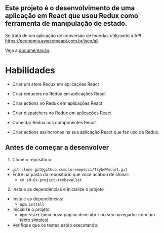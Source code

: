 ## Este projeto é o desenvolvimento de uma aplicação em React que usou Redux como ferramenta de manipulação de estado.

Se trata de um aplicação de conversão de moedas utilizando a API <https://economia.awesomeapi.com.br/json/all>

Veja a [documentação](https://docs.awesomeapi.com.br/api-de-moedas).

# Habilidades

- Criar um store Redux em aplicações React

- Criar reducers no Redux em aplicações React

- Criar actions no Redux em aplicações React

- Criar dispatchers no Redux em aplicações React

- Conectar Redux aos componentes React

- Criar actions assíncronas na sua aplicação React que faz uso de Redux.

## Antes de começar a desenvolver

1. Clone o repositório

- `git clone git@github.com:lorenepecci/TrybeWallet.git`
- Entre na pasta do repositório que você acabou de clonar:
  - `cd sd-0x-project-trybewallet`

2. Instale as dependências e inicialize o projeto

- Instale as dependências:
  - `npm install`
- Inicialize o projeto:
  - `npm start` (uma nova página deve abrir no seu navegador com um texto simples)
- Verifique que os testes estão executando:
